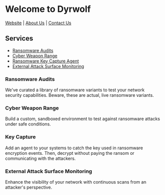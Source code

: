 # Welcome to Dyrwolf

[Website](https://dyrwolf.com) | [About Us](https://dyrwolf.com/about) | [Contact Us](https://dyrwolf.com/contact)

## Services

* [Ransomware Audits](audits)
* [Cyber Weapon Range](range)
* [Ransomware Key Capture Agent](capture)
* [External Attack Surface Monitoring](easm)

### Ransomware Audits
We've curated a library of ransomware variants to test your network security capabilities. Beware, these are actual, live ransomware variants.

### Cyber Weapon Range
Build a custom, sandboxed environment to test against ransomware attacks under safe conditions.

### Key Capture
Add an agent to your systems to catch the key used in ransomware encryption events. Then, decrypt without paying the ransom or communicating with the attackers.

### External Attack Surface Monitoring
Enhance the visibility of your network with continuous scans from an attacker's perspective.